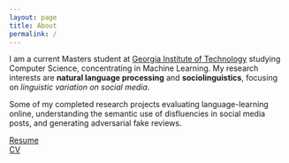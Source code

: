 ```yaml
---
layout: page
title: About
permalink: /
---
```


I am a current Masters student at [Georgia Institute of Technology](https://www.cc.gatech.edu/) studying Computer Science, concentrating in Machine Learning. My research interests are **natural language processing** and **sociolinguistics**, focusing on *linguistic variation on social media*.

Some of my completed research projects evaluating language-learning online, understanding the semantic use of disfluencies in social media posts, and generating adversarial fake reviews.

[Resume](https://github.com/mscandlen/mscandlen/raw/master/docs/Madelyn_Scandlen_Resume.pdf) <br>
[CV](https://mscandlen.github.io/mscandlen/CV/)
